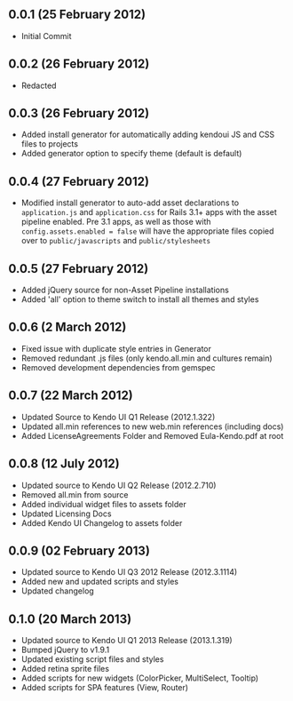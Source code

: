 ## 0.0.1 (25 February 2012)

  - Initial Commit

## 0.0.2 (26 February 2012)

  - Redacted

## 0.0.3 (26 February 2012)

  - Added install generator for automatically adding kendoui JS and CSS files to projects
  - Added generator option to specify theme (default is default)

## 0.0.4 (27 February 2012)

  - Modified install generator to auto-add asset declarations to `application.js` and `application.css` for Rails 3.1+ apps with the asset pipeline enabled. Pre 3.1 apps, as well as those with `config.assets.enabled = false` will have the appropriate files copied over to `public/javascripts` and `public/stylesheets`

## 0.0.5 (27 February 2012)

  - Added jQuery source for non-Asset Pipeline installations
  - Added 'all' option to theme switch to install all themes and styles

## 0.0.6 (2 March 2012)

  - Fixed issue with duplicate style entries in Generator
  - Removed redundant .js files (only kendo.all.min and cultures remain)
  - Removed development dependencies from gemspec

## 0.0.7 (22 March 2012)

  - Updated Source to Kendo UI Q1 Release (2012.1.322)
  - Updated all.min references to new web.min references (including docs)
  - Added LicenseAgreements Folder and Removed Eula-Kendo.pdf at root

## 0.0.8 (12 July 2012)

  - Updated source to Kendo UI Q2 Release (2012.2.710)
  - Removed all.min from source
  - Added individual widget files to assets folder
  - Updated Licensing Docs
  - Added Kendo UI Changelog to assets folder

## 0.0.9 (02 February 2013)

  - Updated source to Kendo UI Q3 2012 Release (2012.3.1114)
  - Added new and updated scripts and styles
  - Updated changelog

## 0.1.0 (20 March 2013)

  - Updated source to Kendo UI Q1 2013 Release (2013.1.319)
  - Bumped jQuery to v1.9.1
  - Updated existing script files and styles
  - Added retina sprite files
  - Added scripts for new widgets (ColorPicker, MultiSelect, Tooltip)
  - Added scripts for SPA features (View, Router)